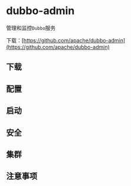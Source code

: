 # dubbo-admin

管理和监控`Dubbo`服务

下载：[https://github.com/apache/dubbo-admin](https://github.com/apache/dubbo-admin)

## 下载

## 配置

## 启动

## 安全

## 集群

## 注意事项